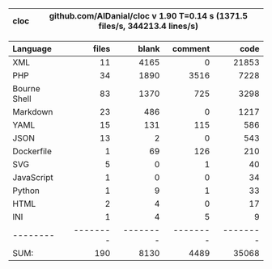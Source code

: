 
cloc|github.com/AlDanial/cloc v 1.90  T=0.14 s (1371.5 files/s, 344213.4 lines/s)
--- | ---

Language|files|blank|comment|code
:-------|-------:|-------:|-------:|-------:
XML|11|4165|0|21853
PHP|34|1890|3516|7228
Bourne Shell|83|1370|725|3298
Markdown|23|486|0|1217
YAML|15|131|115|586
JSON|13|2|0|543
Dockerfile|1|69|126|210
SVG|5|0|1|40
JavaScript|1|0|0|34
Python|1|9|1|33
HTML|2|4|0|17
INI|1|4|5|9
--------|--------|--------|--------|--------
SUM:|190|8130|4489|35068
